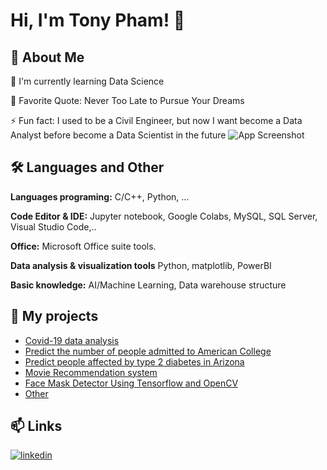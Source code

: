 # Hi, I'm Tony Pham! 👋

## 🚀 About Me

🧠 I'm currently learning Data Science

🥅 Favorite Quote: Never Too Late to Pursue Your Dreams

⚡️ Fun fact: I used to be a Civil Engineer, but now I want become a Data Analyst before become a Data Scientist in the future 
![App Screenshot](https://camo.githubusercontent.com/c1dcb74cc1c1835b1d716f5051499a2814c683c806b15f04b0eba492863703e9/68747470733a2f2f63646e2e6472696262626c652e636f6d2f75736572732f3733303730332f73637265656e73686f74732f363538313234332f6176656e746f2e676966)


## 🛠 Languages and Other
**Languages programing:** C/C++, Python, ...

**Code Editor & IDE:**   Jupyter notebook, Google Colabs, MySQL, SQL Server, Visual Studio Code,..

**Office:** Microsoft Office suite tools.

**Data analysis & visualization tools** Python, matplotlib, PowerBI

**Basic knowledge:**  AI/Machine Learning, Data warehouse structure 

## 🔗 My projects

 - [Covid-19 data analysis](https://github.com/tonypham423/tonypham423/blob/main/Data%20Analysis%20with%20Python.ipynb)
 - [Predict the number of people admitted to American College](https://github.com/tonypham423/tonypham423/blob/main/Predict%20the%20number%20of%20people%20accepted%20to%20American%20College.ipynb)
 - [Predict people affected by type 2 diabetes in Arizona](https://github.com/tonypham423/tonypham423/blob/main/Predict%20people%20affected%20by%20type%202%20diabetes%20in%20Arizona.ipynb)
 - [Movie Recommendation system](https://github.com/tonypham423/tonypham423/blob/main/Movie%20Recommendation%20system.ipynb)
 - [Face Mask Detector Using Tensorflow and OpenCV](https://github.com/tonypham423/tonypham423/blob/main/Picture_Face%20Mask%20Detector%20Using%20Tensorflow%20and%20OpenCV.ipynb)
 - [Other](https://github.com/tonypham423/My-project/tree/main)

## 📫 Links

[![linkedin](https://img.shields.io/badge/linkedin-0A66C2?style=for-the-badge&logo=linkedin&logoColor=white)](https://www.linkedin.com/in/phatpt)

